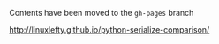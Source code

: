 Contents have been moved to the `gh-pages` branch

http://linuxlefty.github.io/python-serialize-comparison/
